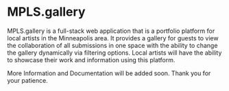 # MPLS.gallery

MPLS.gallery is a full-stack web application that is a portfolio platform for local artists in the Minneapolis area. It provides a gallery for guests to view the collaboration of all submissions in one space with the ability to change the gallery dynamically via filtering options. Local artists will have the ability to showcase their work and information using this platform.


More Information and Documentation will be added soon. Thank you for your patience.
